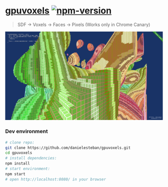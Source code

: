 [gpuvoxels](https://github.com/danielesteban/gpuvoxels)
[![npm-version](https://img.shields.io/npm/v/gpuvoxels.svg)](https://www.npmjs.com/package/gpuvoxels)
==

> SDF -> Voxels -> Faces -> Pixels (Works only in Chrome Canary)

[![gpuvoxels](example/screenshot.png)](https://gpuvoxels.gatunes.com)

### Dev environment

```bash
# clone repo:
git clone https://github.com/danielesteban/gpuvoxels.git
cd gpuvoxels
# install dependencies:
npm install
# start environment:
npm start
# open http://localhost:8080/ in your browser
```
